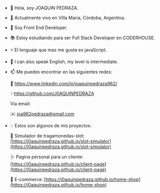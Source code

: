 - 👋 Hola, soy JOAQUIN PEDRAZA.
- 📍 Actualmente vivo en Villa Maria, Córdoba, Argentina.
- 💼 Soy Front End Developer.
- 📚 Estoy estudiando para ser Full Stack Developer en CODERHOUSE.
- ⚡️ El lenguaje que mas me gusta es javaScript.
- 💬 I can also speak English, my level is intermediate. 
- 📫 Me puedes encontrar en las siguientes redes:
    
    👀 https://www.linkedin.com/in/joaquinpedraza962/
    
    ✨https://github.com/J0AQUINPEDRAZA
    
    Via email:
    
    ✉️ joa962pedraza@gmail.com
    
- 💡 Estos son algunos de mis proyectos:

   🤑 Simulador de tragamonedas-slot: [https://j0aquinpedraza.github.io/slot-simulator](https://j0aquinpedraza.github.io/slot-simulator)
   
   🩺 Pagina personal para un cliente: [https://j0aquinpedraza.github.io/client-page](https://j0aquinpedraza.github.io/client-page)
   
   🛒 E-commerce: [https://j0aquinpedraza.github.io/home-shop](https://j0aquinpedraza.github.io/home-shop)
   

<!---
J0AQUINPEDRAZA/J0AQUINPEDRAZA is a ✨ special ✨ repository because its `README.md` (this file) appears on your GitHub profile.
You can click the Preview link to take a look at your changes.
--->
